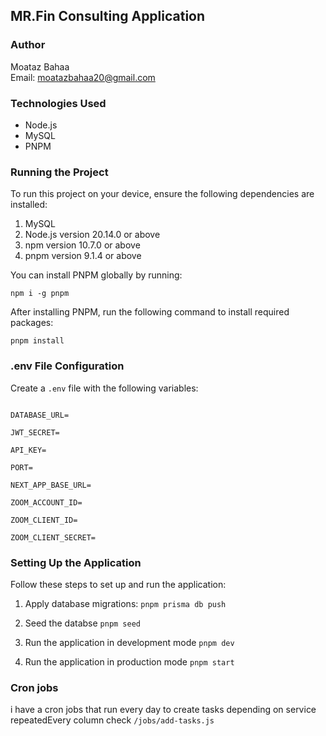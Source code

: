 ## MR.Fin Consulting Application

### Author
Moataz Bahaa  
Email: moatazbahaa20@gmail.com  

### Technologies Used
- Node.js
- MySQL
- PNPM

### Running the Project
To run this project on your device, ensure the following dependencies are installed:

1. MySQL
2. Node.js version 20.14.0 or above
3. npm version 10.7.0 or above
4. pnpm version 9.1.4 or above

You can install PNPM globally by running:

`npm i -g pnpm`


After installing PNPM, run the following command to install required packages:

`pnpm install`



### .env File Configuration
Create a `.env` file with the following variables:

```

DATABASE_URL=

JWT_SECRET=

API_KEY=

PORT=

NEXT_APP_BASE_URL=

ZOOM_ACCOUNT_ID=

ZOOM_CLIENT_ID=

ZOOM_CLIENT_SECRET=

```


### Setting Up the Application
Follow these steps to set up and run the application:

1. Apply database migrations:
`pnpm prisma db push`

2. Seed the databse
`pnpm seed`

3. Run the application in development mode
`pnpm dev`

4. Run the application in production mode
`pnpm start`


### Cron jobs
i have a cron jobs that run every day to create tasks depending on service repeatedEvery column
check `/jobs/add-tasks.js`